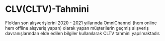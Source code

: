 # CLV(CLTV)-Tahmini
Flo’dan son alışverişlerini 2020 - 2021 yıllarında OmniChannel (hem online hem offline alışveriş yapan) olarak yapan müşterilerin geçmiş alışveriş davranışlarından elde edilen bilgiler kullanılarak CLTV tahmini yapılmaktadır.
